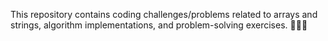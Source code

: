 This repository contains coding challenges/problems related to arrays and strings, algorithm implementations, and problem-solving exercises. 👨‍💻🚀
